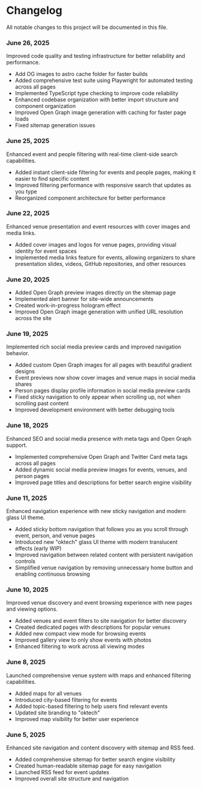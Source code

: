# Changelog

All notable changes to this project will be documented in this file.

<!--
IMPORTANT FOR AI ASSISTANTS:
This changelog should focus on USER-FACING features and improvements.
Do NOT include technical details like:
- Refactoring
- Code organization changes
- Internal naming changes
- Technical implementation details

DO include:
- New features users can see/use
- UI/UX improvements
- Visual changes
- New functionality
- Performance improvements users will notice
-->

### June 26, 2025

Improved code quality and testing infrastructure for better reliability and performance.

- Add OG images to astro cache folder for faster builds
- Added comprehensive test suite using Playwright for automated testing across all pages
- Implemented TypeScript type checking to improve code reliability
- Enhanced codebase organization with better import structure and component organization
- Improved Open Graph image generation with caching for faster page loads
- Fixed sitemap generation issues

### June 25, 2025

Enhanced event and people filtering with real-time client-side search capabilities.

- Added instant client-side filtering for events and people pages, making it easier to find specific content
- Improved filtering performance with responsive search that updates as you type
- Reorganized component architecture for better performance

### June 22, 2025

Enhanced venue presentation and event resources with cover images and media links.

- Added cover images and logos for venue pages, providing visual identity for event spaces
- Implemented media links feature for events, allowing organizers to share presentation slides, videos, GitHub repositories, and other resources

### June 20, 2025

- Added Open Graph preview images directly on the sitemap page
- Implemented alert banner for site-wide announcements
- Created work-in-progress hologram effect
- Improved Open Graph image generation with unified URL resolution across the site

### June 19, 2025

Implemented rich social media preview cards and improved navigation behavior.

- Added custom Open Graph images for all pages with beautiful gradient designs
- Event previews now show cover images and venue maps in social media shares
- Person pages display profile information in social media preview cards
- Fixed sticky navigation to only appear when scrolling up, not when scrolling past content
- Improved development environment with better debugging tools

### June 18, 2025

Enhanced SEO and social media presence with meta tags and Open Graph support.

- Implemented comprehensive Open Graph and Twitter Card meta tags across all pages
- Added dynamic social media preview images for events, venues, and person pages
- Improved page titles and descriptions for better search engine visibility

### June 11, 2025

Enhanced navigation experience with new sticky navigation and modern glass UI theme.

- Added sticky bottom navigation that follows you as you scroll through event, person, and venue pages
- Introduced new "oktech" glass UI theme with modern translucent effects (early WIP)
- Improved navigation between related content with persistent navigation controls
- Simplified venue navigation by removing unnecessary home button and enabling continuous browsing

### June 10, 2025

Improved venue discovery and event browsing experience with new pages and viewing options.

- Added venues and event filters to site navigation for better discovery
- Created dedicated pages with descriptions for popular venues
- Added new compact view mode for browsing events
- Improved gallery view to only show events with photos
- Enhanced filtering to work across all viewing modes

### June 8, 2025

Launched comprehensive venue system with maps and enhanced filtering capabilities.

- Added maps for all venues
- Introduced city-based filtering for events
- Added topic-based filtering to help users find relevant events
- Updated site branding to "oktech"
- Improved map visibility for better user experience

### June 5, 2025

Enhanced site navigation and content discovery with sitemap and RSS feed.

- Added comprehensive sitemap for better search engine visibility
- Created human-readable sitemap page for easy navigation
- Launched RSS feed for event updates
- Improved overall site structure and navigation
